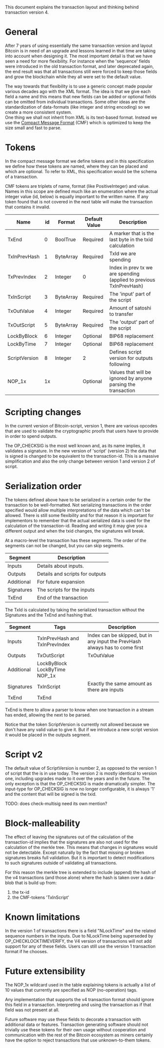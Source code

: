 This document explains the transaction layout and thinking behind
transaction version 4.

# General

After 7 years of using essentially the same transaction version and layout
Bitcoin is in need of an upgrade and lessons learned in that time are
taking into account when designing it.  The most important detail is that
we have seen a need for more flexibility.  For instance when the 'sequence'
fields were introduced in the old transaction format, and later deprecated
again, the end result was that all transactions still were forced to keep
those fields and grow the blockchain while they all were set to the default
value.

The way towards that flexibility is to use a generic concept made popular
various decades ago with the XML format. The idea is that we give each
field a name and this means that new fields can be added or optional fields
can be omitted from individual transactions. Some other ideas are the
standardization of data-formats (like integer and string encoding) so
we create a more consistent system.  
One thing we shall not inherit from XML is its text-based format. Instead
we use the [Compact Message Format](compactmessageformat.md) (CMF) which is
optimized to keep the size small and fast to parse.

# Tokens

In the compact message format we define tokens and in this specification we
define how these tokens are named, where they can be placed and which are
optional.  To refer to XML, this specification would be the schema of
a transaction.

CMF tokens are triplets of name, format (like PositiveInteger) and value.
Names in this scope are defined much like an enumeration where the actual
integer value (id, below) is equally important to the written name.
If any token found that is not covered in the next table will make the
transaction that contains it invalid.

|Name          | id |Format   | Default Value| Description|
|--------------|----|---------|--------------|------------|
|TxEnd         |  0 |BoolTrue |  Required    |A marker that is the last byte in the txid calculation|
|TxInPrevHash  |  1 |ByteArray|  Required    |TxId we are spending|
|TxPrevIndex   |  2 |Integer  |      0       |Index in prev tx we are spending (applied to previous TxInPrevHash)|
|TxInScript    |  3 |ByteArray|  Required    |The 'input' part of the script|
|TxOutValue    |  4 |Integer  |  Required    |Amount of satoshi to transfer|
|TxOutScript   |  5 |ByteArray|  Required    |The 'output' part of the script|
|LockByBlock   |  6 |Integer  |  Optional    |BIP68 replacement|
|LockByTime    |  7 |Integer  |  Optional    |BIP68 replacement|
|ScriptVersion |  8 |Integer  |      2       |Defines script version for outputs following|
|NOP_1x        | 1x |         |  Optional    |Values that will be ignored by anyone parsing the transaction|

# Scripting changes

In the current version of Bitcoin-script, version 1, there are various
opcodes that are used to validate the cryptographic proofs that users have
to provide in order to spend outputs.

The OP_CHECKSIG is the most well known and, as its name implies, it
validates a signature.
In the new version of 'script' (version 2) the data that is signed is
changed to be equivalent to the transaction-id. This is a massive
simplification and also the only change between version 1 and version 2 of
script.

# Serialization order

The tokens defined above have to be serialized in a certain order for the
transaction to be well-formatted.  Not serializing transactions in the
order specified would allow multiple interpretations of the data which
can't be allowed.
There is still some flexibility and for that reason it is important for
implementors to remember that the actual serialized data is used for the
calculation of the transaction-id. Reading and writing it may give you a
different output and when the txid changes, the signatures will break.

At a macro-level the transaction has these segments. The order of the
segments can not be changed, but you can skip segments.

|Segment     | Description |
|------------|----|
|   Inputs   | Details about inputs. |
|  Outputs   | Details and scripts for outputs |
| Additional | For future expansion |
| Signatures | The scripts for the inputs |
|   TxEnd    | End of the transaction|

The TxId is calculated by taking the serialized transaction without the
Signatures and the TxEnd and hashing that.


|Segment|Tags|Description|
|---|---|---|
|Inputs|TxInPrevHash and TxInPrevIndex|Index can be skipped, but in any input the PrevHash always has to come first|
|Outputs|TxOutScript|TxOutValue|Order is not relevant|
|Additional|LockByBlock  LockByTime NOP_1x||
|Signatures|TxInScript|Exactly the same amount as there are inputs|
|TxEnd|TxEnd||

TxEnd is there to allow a parser to know when one transaction in a stream
has ended, allowing the next to be parsed.

Notice that the token ScriptVersion is currently not allowed because we
don't have any valid value to give it. But if we introduce a new script
version it would be placed in the outputs segment.

# Script v2

The default value of ScriptVersion is number 2, as opposed to the version 1
of script that the is in use today.  The version 2 is mostly identical
to version one, including upgrades made to it over the years and in the
future. The only exception is that the OP_CHECKSIG is made dramatically
simpler.  The input-type for OP_CHECKSIG is now no longer configurable, it is
always '1' and the content that will be signed is the txid.

TODO: does check-multisig need its own mention?

# Block-malleability

The effect of leaving the signatures out of the calculation of the
transaction-id implies that the signatures are also not used for the
calculation of the merkle tree.  This means that changes in signatures
would not be detectable. Except naturally by the fact that missing or
broken signatures breaks full validation. But it is important to detect
modifications to such signatures outside of validating all transactions.

For this reason the merkle tree is extended to include (append) the hash of
the v4 transactions (and those alone) where the hash is taken over a
data-blob that is build up from:

1. the tx-id
2. the CMF-tokens 'TxInScript'

# Known limitations

In the version 1 of transactions there is a field "NLockTime" and the
related sequence numbers in the inputs.
Due to NLockTime being superseded by OP_CHECKLOCKTIMEVERIFY, the V4
version of transactions will not add support for any of these fields.
Users can still use the version 1 transaction format if he chooses.

# Future extensibility

The NOP_1x wildcard used in the table explaining tokens is actually a list
of 10 values that currently are specified as NOP (no-operation) tags.

Any implementation that supports the v4 transaction format should ignore
this field in a transaction. Interpreting and using the transaction as if
that field was not present at all.

Future software may use these fields to decorate a transaction with
additional data or features. Transaction generating software should not
trivially use these tokens for their own usage without cooperation and
communication with the rest of the Bitcoin ecosystem as miners certainly
have the option to reject transactions that use unknown-to-them tokens.
